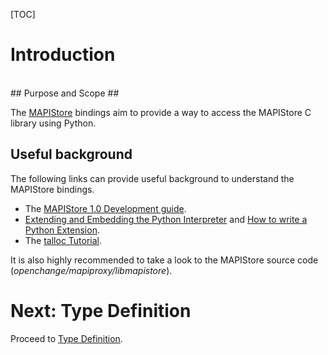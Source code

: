 [TOC]

# Introduction #

<br/>
## Purpose and Scope ##

The [MAPIStore][whatis] bindings aim to provide a way to access the MAPIStore C library using Python.

[whatis]: http://tracker.openchange.org/projects/openchange/wiki/MAPIStore_10_Development_Guide#What-is-MAPIStore/ "MAPIStore 1.0 Development Guide"

## Useful background ##

The following links can provide useful background to understand the MAPIStore bindings.

  *  The [MAPIStore 1.0 Development guide][devguide].
  *  [Extending and Embedding the Python Interpreter][extending] and [How to write a Python Extension][howtowrite].
  *  The [talloc Tutorial][tutorial].

[devguide]: http://tracker.openchange.org/projects/openchange/wiki/MAPIStore_10_Development_Guide
[extending]: https://docs.python.org/3/extending/index.html
[howtowrite]: http://starship.python.net/crew/arcege/extwriting/pyext.html
[tutorial]: https://talloc.samba.org/talloc/doc/html/libtalloc__tutorial.html

It is also highly recommended to take a look to the MAPIStore source code \(*openchange/mapiproxy/libmapistore*\).
# Next: Type Definition #

Proceed to [Type Definition](typedefinition.html).
